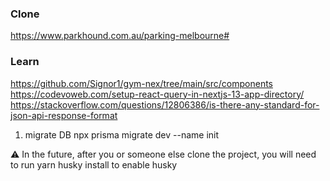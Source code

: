 ### Clone

https://www.parkhound.com.au/parking-melbourne#

### Learn

https://github.com/Signor1/gym-nex/tree/main/src/components
https://codevoweb.com/setup-react-query-in-nextjs-13-app-directory/
https://stackoverflow.com/questions/12806386/is-there-any-standard-for-json-api-response-format

1. migrate DB
   npx prisma migrate dev --name init

⚠️ In the future, after you or someone else clone the project, you will need to run yarn husky install to enable husky
